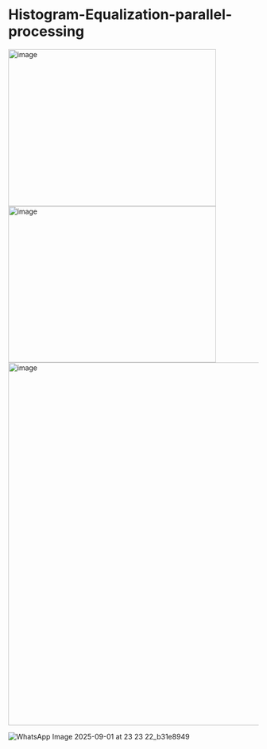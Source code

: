 # Histogram-Equalization-parallel-processing

<img width="418" height="316" alt="image" src="https://github.com/user-attachments/assets/e7e393be-f973-4435-9313-f9c8091dca60" />

<img width="418" height="315" alt="image" src="https://github.com/user-attachments/assets/4b1b833b-dfb3-486b-8460-6049ec201240" />

<img width="1782" height="731" alt="image" src="https://github.com/user-attachments/assets/5da38704-a017-4e6f-8655-43c5afb10e5e" />


![WhatsApp Image 2025-09-01 at 23 23 22_b31e8949](https://github.com/user-attachments/assets/d54590f6-9f48-4932-a1bd-92165cb0e0ba)
